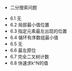 * 二分搜索问题
- 6.1 无
- 6.2 局部最小值位置
- 6.3 指定元素最左出现的位置
- 6.4 循环有序数组最小值
- 6.5 无
- 6.6 最左原位
- 6.7 完全二叉树计数
- 6.8 快速求k^N的值
